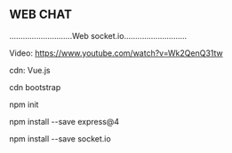 ## WEB CHAT
............................Web socket.io............................

Video: https://www.youtube.com/watch?v=Wk2QenQ31tw

cdn: Vue.js

cdn bootstrap

npm init

npm install --save express@4

npm install --save socket.io
